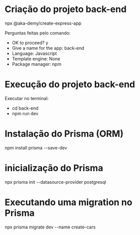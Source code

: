 # Criação do projeto back-end

npx @aka-demy/create-express-app

Perguntas feitas pelo comando:
* OK to proceed? y
* Give a name for the app: back-end
* Language: Javascript
* Template engine: None
* Package manager: npm

# Execução do projeto back-end

Executar no terminal:
* cd back-end
* npm run dev

# Instalação do Prisma (ORM)

npm install prisma --save-dev

# inicialização do Prisma
npx prisma init --datasource-provider postgresql

# Executando uma migration no Prisma
npx prisma migrate dev --name create-cars


